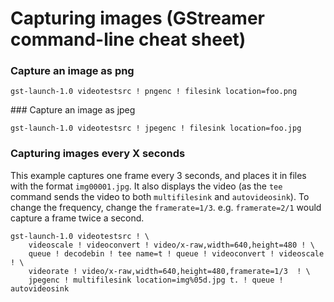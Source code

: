 # Capturing images (GStreamer command-line cheat sheet)

### Capture an image as png

```
gst-launch-1.0 videotestsrc ! pngenc ! filesink location=foo.png
```


### Capture an image as jpeg

```
gst-launch-1.0 videotestsrc ! jpegenc ! filesink location=foo.jpg
```

### Capturing images every X seconds

This example captures one frame every 3 seconds, and places it in files with the format `img00001.jpg`.
It also displays the video (as the `tee` command sends the video to both `multifilesink` and `autovideosink`).
To change the frequency, change the `framerate=1/3`.
e.g. `framerate=2/1` would capture a frame twice a second.

```
gst-launch-1.0 videotestsrc ! \
    videoscale ! videoconvert ! video/x-raw,width=640,height=480 ! \
    queue ! decodebin ! tee name=t ! queue ! videoconvert ! videoscale ! \
    videorate ! video/x-raw,width=640,height=480,framerate=1/3  ! \
    jpegenc ! multifilesink location=img%05d.jpg t. ! queue ! autovideosink
```
